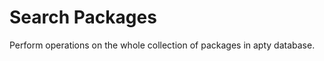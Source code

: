 # Search Packages
<div>
Perform operations on the whole collection of packages in apty database.
</div>

